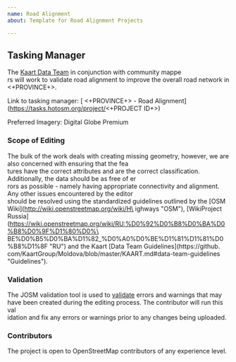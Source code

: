 ```yaml
---
name: Road Alignment
about: Template for Road Alignment Projects

---
```


## Tasking Manager
The [Kaart Data Team](https://wiki.openstreetmap.org/wiki/Kaart#Kaart_Data_Team) in conjunction with community mappe\
rs will work to validate road alignment to improve the overall road network in <+PROVINCE+>.

Link to tasking manager: [ <+PROVINCE+> - Road Alignment](https://tasks.hotosm.org/project/<+PROJECT ID+>)

Preferred Imagery: Digital Globe Premium

### Scope of Editing
The bulk of the work deals with creating missing geometry, however, we are also concerned with ensuring that the fea\
tures have the correct attributes and are the correct classification. Additionally, the data should be as free of er\
rors as possible - namely having appropriate connectivity and alignment. Any other issues encountered by the editor \
should be resolved using the standardized guidelines outlined by the [OSM Wiki](http://wiki.openstreetmap.org/wiki/H\
ighways "OSM"), [WikiProject Russia](https://wiki.openstreetmap.org/wiki/RU:%D0%92%D0%B8%D0%BA%D0%B8%D0%9F%D1%80%D0%\
BE%D0%B5%D0%BA%D1%82_%D0%A0%D0%BE%D1%81%D1%81%D0%B8%D1%8F "RU") and the Kaart [Data Team Guidelines](https://github.\
com/KaartGroup/Moldova/blob/master/KAART.md#data-team-guidelines
 "Guidelines").

### Validation
The JOSM validation tool is used to [validate](https://wiki.openstreetmap.org/wiki/JOSM/Validator#Validations "Valid\
ators") errors and warnings that may have been created during the editing process. The contributor will run this val\
idation and fix any errors or warnings prior to any changes being uploaded.

### Contributors
The project is open to OpenStreetMap contributors of any experience level.
